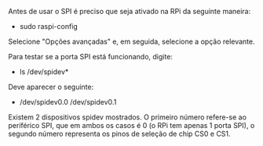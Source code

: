 Antes de usar o SPI é preciso que seja ativado na RPi da seguinte maneira:
* sudo raspi-config

Selecione "Opções avançadas" e, em seguida, selecione a opção relevante.

Para testar se a porta SPI está funcionando, digite:
* ls /dev/spidev*

Deve aparecer o seguinte:
* /dev/spidev0.0  /dev/spidev0.1

Existem 2 dispositivos spidev mostrados. O primeiro número refere-se ao periférico SPI, que em ambos os casos é 0 (o RPi tem apenas 1 porta SPI), o segundo número representa os pinos de seleção de chip CS0 e CS1.
